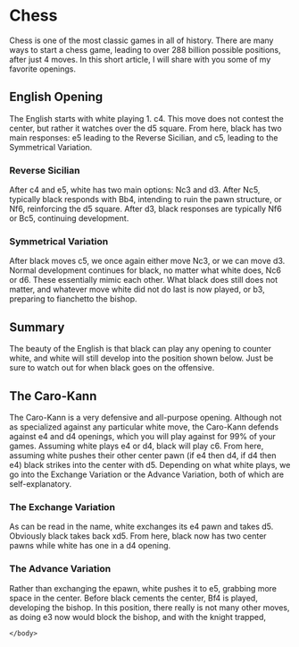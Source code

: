 <!DOCTYPE html>
  <html>
    <head>
      <h1>Chess</h1>
      <p>Chess is one of the most classic games in all of history. There are many ways to start a chess game, leading to over 288 billion possible positions, after just 4 moves. In this short article, I will share with you some of my favorite openings.</p>
      <h2>English Opening</h2>
      <p>The English starts with white playing 1. c4. This move does not contest the center, but rather it watches over the d5 square. From here, black has two main responses: e5 leading to the Reverse Sicilian, and c5, leading to the Symmetrical Variation.</p>
      <h3>Reverse Sicilian</h3>
      <p>After c4 and e5, white has two main options: Nc3 and d3. After Nc5, typically black responds with Bb4, intending to ruin the pawn structure, or Nf6, reinforcing the d5 square. After d3, black responses are typically Nf6 or Bc5, continuing development.</p>
      <h3>Symmetrical Variation</h3>
      <p>After black moves c5, we once again either move Nc3, or we can move d3. Normal development continues for black, no matter what white does, Nc6 or d6. These essentially mimic each other. What black does still does not matter, and whatever move white did not do last is now played, or b3, preparing to fianchetto the bishop.</p>
      <h2>Summary</h2>
      <p>The beauty of the English is that black can play any opening to counter white, and white will still develop into the position shown below. Just be sure to watch out for when black goes on the offensive.</p>
      <h2>The Caro-Kann</h2>
      The Caro-Kann is a very defensive and all-purpose opening. Although not as specialized against any particular white move, the Caro-Kann defends against e4 and d4 openings, which you will play against for 99% of your games. Assuming white plays e4 or d4, black will play c6. From here, assuming white pushes their other center pawn (if e4 then d4, if d4 then e4) black strikes into the center with d5. Depending on what white plays, we go into the Exchange Variation or the Advance Variation, both of which are self-explanatory.
      <h3>The Exchange Variation</h3>
      <p>As can be read in the name, white exchanges its e4 pawn and takes d5. Obviously black takes back xd5. From here, black now has two center pawns while white has one in a d4 opening.</p>
      <h3>The Advance Variation</h3>
      <p>Rather than exchanging the epawn, white pushes it to e5, grabbing more space in the center. Before black cements the center, Bf4 is played, developing the bishop. In this position, there really is not many other moves, as doing e3 now would block the bishop, and with the knight trapped, </p>
    </head>
    <body>
      
    </body>
  </html>
